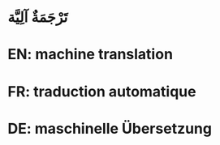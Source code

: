 # تَرْجَمَةٌ آلِيَّة

# EN: machine translation

# FR: traduction automatique

# DE: maschinelle Übersetzung
